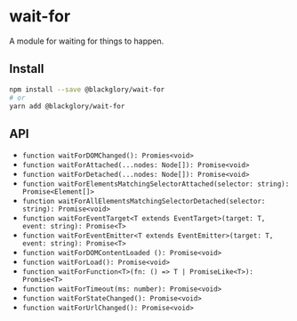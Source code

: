 # wait-for
A module for waiting for things to happen.

## Install

```sh
npm install --save @blackglory/wait-for
# or
yarn add @blackglory/wait-for
```

## API

- `function waitForDOMChanged(): Promies<void>`
- `function waitForAttached(...nodes: Node[]): Promise<void>`
- `function waitForDetached(...nodes: Node[]): Promise<void>`
- `function waitForElementsMatchingSelectorAttached(selector: string): Promise<Element[]>`
- `function waitForAllElementsMatchingSelectorDetached(selector: string): Promise<void>`
- `function waitForEventTarget<T extends EventTarget>(target: T, event: string): Promise<T>`
- `function waitForEventEmitter<T extends EventEmitter>(target: T, event: string): Promise<T>`
- `function waitForDOMContentLoaded (): Promise<void>`
- `function waitForLoad(): Promise<void>`
- `function waitForFunction<T>(fn: () => T | PromiseLike<T>): Promise<T>`
- `function waitForTimeout(ms: number): Promise<void>`
- `function waitForStateChanged(): Promise<void>`
- `function waitForUrlChanged(): Promise<void>`
